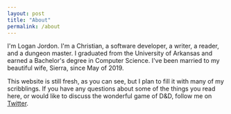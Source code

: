 ```yaml
---
layout: post
title: "About"
permalink: /about
---
```


I'm Logan Jordon. I'm a Christian, a software developer, a writer, a reader, and a dungeon master. I graduated from the University of Arkansas and earned a Bachelor's degree in Computer Science. I've been married to my beautiful wife, Sierra, since May of 2019.

This website is still fresh, as you can see, but I plan to fill it with many of my scribblings. If you have any questions about some of the things you read here, or would like to discuss the wonderful game of D&D, follow me on <a href="{{ site.author.twitter }}">Twitter</a>.